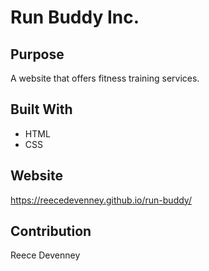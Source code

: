 # Run Buddy Inc.

## Purpose
A website that offers fitness training services.

## Built With
* HTML
* CSS

## Website
https://reecedevenney.github.io/run-buddy/

## Contribution
Reece Devenney

